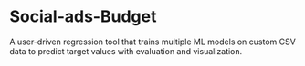 # Social-ads-Budget
A user-driven regression tool that trains multiple ML models on custom CSV data to predict target values with evaluation and visualization.

